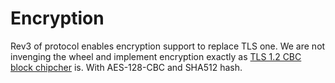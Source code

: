 # Encryption

Rev3 of protocol enables encryption support to replace TLS one. We are not invenging the wheel and implement encryption exactly as [TLS 1.2 CBC block chipcher](https://tools.ietf.org/html/rfc5246#section-6.2.3.2) is.
With AES-128-CBC and SHA512 hash.

